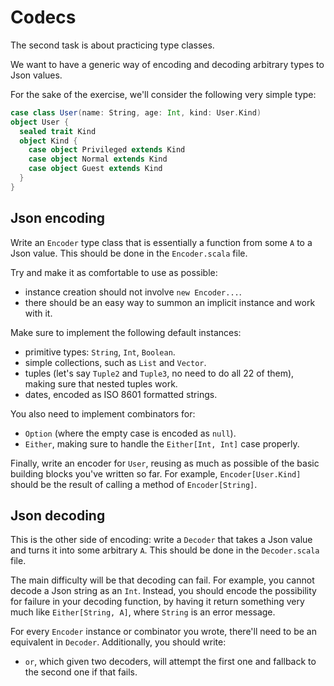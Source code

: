 # Codecs

The second task is about practicing type classes.

We want to have a generic way of encoding and decoding arbitrary types to Json values.

For the sake of the exercise, we'll consider the following very simple type:
```scala
case class User(name: String, age: Int, kind: User.Kind)
object User {
  sealed trait Kind
  object Kind {
    case object Privileged extends Kind
    case object Normal extends Kind
    case object Guest extends Kind
  }
}
```

## Json encoding
Write an `Encoder` type class that is essentially a function from some `A` to a Json value. This should be done in the `Encoder.scala` file.

Try and make it as comfortable to use as possible:
- instance creation should not involve `new Encoder...`.
- there should be an easy way to summon an implicit instance and work with it.

Make sure to implement the following default instances:
- primitive types: `String`, `Int`, `Boolean`.
- simple collections, such as `List` and `Vector`.
- tuples (let's say `Tuple2` and `Tuple3`, no need to do all 22 of them), making sure that nested tuples work.
- dates, encoded as ISO 8601 formatted strings.

You also need to implement combinators for:
- `Option` (where the empty case is encoded as `null`).
- `Either`, making sure to handle the `Either[Int, Int]` case properly.

Finally, write an encoder for `User`, reusing as much as possible of the basic building blocks you've written so far. For example, `Encoder[User.Kind]` should be the result of calling a method of `Encoder[String]`.

## Json decoding
This is the other side of encoding: write a `Decoder` that takes a Json value and turns it into some arbitrary `A`. This should be done in the `Decoder.scala` file.

The main difficulty will be that decoding can fail. For example, you cannot decode a Json string as an `Int`. Instead, you should encode the possibility for failure in your decoding function, by having it return something very much like `Either[String, A]`, where `String` is an error message.

For every `Encoder` instance or combinator you wrote, there'll need to be an equivalent in `Decoder`. Additionally, you should write:
- `or`, which given two decoders, will attempt the first one and fallback to the second one if that fails.
